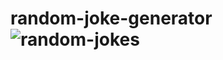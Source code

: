 # random-joke-generator![random-jokes](https://github.com/isha-03/random-joke-generator/assets/100955773/c9a45d28-95a0-4828-a1a5-6467e6cb8e9f)
